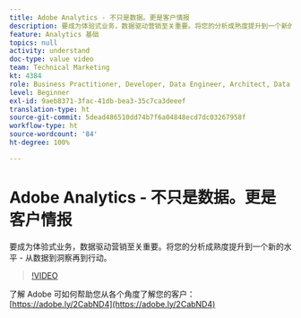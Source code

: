 ```yaml
---
title: Adobe Analytics - 不只是数据。更是客户情报
description: 要成为体验式业务，数据驱动营销至关重要。将您的分析成熟度提升到一个新的水平 - 从数据到洞察再到行动。
feature: Analytics 基础
topics: null
activity: understand
doc-type: value video
team: Technical Marketing
kt: 4384
role: Business Practitioner, Developer, Data Engineer, Architect, Data Architect, Administrator, Leader
level: Beginner
exl-id: 9aeb8371-3fac-41db-bea3-35c7ca3deeef
translation-type: ht
source-git-commit: 5dead486510dd74b7f6a04848ecd7dc03267958f
workflow-type: ht
source-wordcount: '84'
ht-degree: 100%

---
```


# Adobe Analytics - 不只是数据。更是客户情报

要成为体验式业务，数据驱动营销至关重要。将您的分析成熟度提升到一个新的水平 - 从数据到洞察再到行动。

>[!VIDEO](https://video.tv.adobe.com/v/31502/?quality=12)

了解 Adobe 可如何帮助您从各个角度了解您的客户：[https://adobe.ly/2CabND4](https://adobe.ly/2CabND4)
